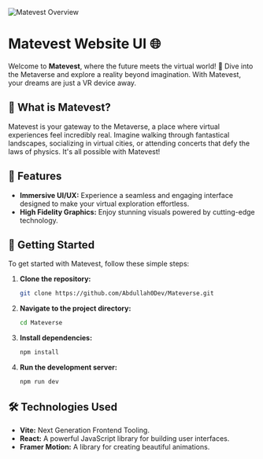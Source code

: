 ![Matevest Overview](https://i.postimg.cc/wjGJf5KB/metaverse-sage-psi-vercel-app-Nest-Hub-Max.png)
# Matevest Website UI 🌐

Welcome to **Matevest**, where the future meets the virtual world! 🚀 Dive into the Metaverse and explore a reality beyond imagination. With Matevest, your dreams are just a VR device away.

## 🎉 What is Matevest?

Matevest is your gateway to the Metaverse, a place where virtual experiences feel incredibly real. Imagine walking through fantastical landscapes, socializing in virtual cities, or attending concerts that defy the laws of physics. It's all possible with Matevest!

## 🌟 Features

- **Immersive UI/UX:** Experience a seamless and engaging interface designed to make your virtual exploration effortless.
- **High Fidelity Graphics:** Enjoy stunning visuals powered by cutting-edge technology.

## 🚀 Getting Started

To get started with Matevest, follow these simple steps:

1. **Clone the repository:**
   ```bash
   git clone https://github.com/Abdullah0Dev/Mateverse.git
   ```
2. **Navigate to the project directory:**
   ```bash
   cd Mateverse
   ```
3. **Install dependencies:**
   ```bash
   npm install
   ```
4. **Run the development server:**
   ```bash
   npm run dev
   ```

## 🛠️ Technologies Used

- **Vite:** Next Generation Frontend Tooling.
- **React:** A powerful JavaScript library for building user interfaces.
- **Framer Motion:** A library for creating beautiful animations.
 
